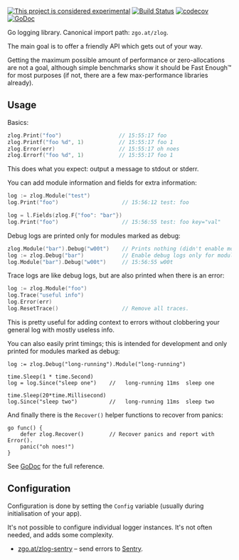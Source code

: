 [![This project is considered experimental](https://img.shields.io/badge/Status-experimental-red.svg)](https://arp242.net/status/experimental)
[![Build Status](https://travis-ci.org/zgoat/zlog.svg?branch=master)](https://travis-ci.org/zgoat/zlog)
[![codecov](https://codecov.io/gh/zgoat/zlog/branch/master/graph/badge.svg)](https://codecov.io/gh/zgoat/zlog)
[![GoDoc](https://godoc.org/zgo.at/zlog?status.svg)](https://godoc.org/zgo.at/zlog)

Go logging library. Canonical import path: `zgo.at/zlog`.

The main goal is to offer a friendly API which gets out of your way.

Getting the maximum possible amount of performance or zero-allocations are not a
goal, although simple benchmarks show it should be Fast Enough™ for most
purposes (if not, there are a few max-performance libraries already).

Usage
-----

Basics:

```go
zlog.Print("foo")                  // 15:55:17 foo
zlog.Printf("foo %d", 1)           // 15:55:17 foo 1
zlog.Error(err)                    // 15:55:17 oh noes
zlog.Errorf("foo %d", 1)           // 15:55:17 foo 1
```

This does what you expect: output a message to stdout or stderr.

You can add module information and fields for extra information:

```go
log := zlog.Module("test")
log.Print("foo")                    // 15:56:12 test: foo

log = l.Fields(zlog.F{"foo": "bar"})
log.Print("foo")                    // 15:56:55 test: foo key="val"
```

Debug logs are printed only for modules marked as debug:

```go
zlog.Module("bar").Debug("w00t")    // Prints nothing (didn't enable module "bar").
log := zlog.Debug("bar")            // Enable debug logs only for module "bar".
log.Module("bar").Debug("w00t")     // 15:56:55 w00t
```

Trace logs are like debug logs, but are also printed when there is an error:

```go
log := zlog.Module("foo")
log.Trace("useful info")
log.Error(err)
log.ResetTrace()                    // Remove all traces.
```

This is pretty useful for adding context to errors without clobbering your
general log with mostly useless info.

You can also easily print timings; this is intended for development and only
printed for modules marked as debug:

    log := zlog.Debug("long-running").Module("long-running")

    time.Sleep(1 * time.Second)
    log = log.Since("sleep one")    //   long-running 11ms  sleep one

    time.Sleep(20*time.Millisecond)
    log.Since("sleep two")          //   long-running 11ms  sleep two

And finally there is the `Recover()` helper functions to recover from panics:

    go func() {
        defer zlog.Recover()        // Recover panics and report with Error().
        panic("oh noes!")
    }

See [GoDoc](https://godoc.org/zgo.at/zlog) for the full reference.


Configuration
-------------

Configuration is done by setting the `Config` variable (usually during
initialisation of your app).

It's not possible to configure individual logger instances. It's not often
needed, and adds some complexity.

- [zgo.at/zlog-sentry](https://github.com/zgoat/zlog_sentry) – send errors to
  [Sentry](https://sentry.io).
